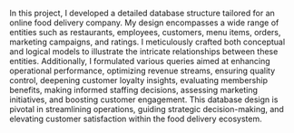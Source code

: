 In this project, I developed a detailed database structure tailored for an online food delivery company. My design encompasses a wide range of entities such as restaurants, employees, customers, menu items, orders, marketing campaigns, and ratings. I meticulously crafted both conceptual and logical models to illustrate the intricate relationships between these entities. Additionally, I formulated various queries aimed at enhancing operational performance, optimizing revenue streams, ensuring quality control, deepening customer loyalty insights, evaluating membership benefits, making informed staffing decisions, assessing marketing initiatives, and boosting customer engagement. This database design is pivotal in streamlining operations, guiding strategic decision-making, and elevating customer satisfaction within the food delivery ecosystem.
